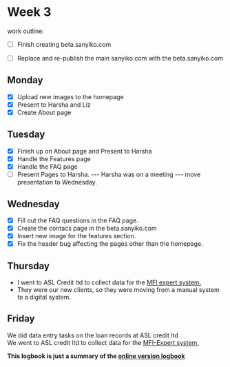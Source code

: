 # Week 3
work outline:
- [ ] Finish creating beta.sanyiko.com
- [ ] Replace and re-publish the main sanyiko.com with the beta.sanyiko.com 


## Monday
- [x] Upload new images to the homepage
- [x] Present to Harsha and Liz
- [x] Create About page

## Tuesday
- [x] Finish up on About page and Present to Harsha
- [x] Handle the Features page
- [x] Handle the FAQ page
- [ ] Present Pages to Harsha. --- Harsha was on a meeting --- move presentation to Wednesday.

## Wednesday
- [x] Fill out the FAQ questions in the FAQ page.
- [x] Create the contacs page in the beta.sanyiko.com
- [x] Insert new image for the features section.
- [x] Fix the header bug affecting the pages other than the homepage.

## Thursday
- I went to ASL Credit ltd to collect data for the [MFI expert system.](https://mfiexpert.com/) 
- They were our new clients, so they were moving from a manual system to a digital system.

## Friday
We did data entry tasks on the loan records at ASL credit ltd\
We went to ASL credit ltd to collect data for the [MFI-Expert system.](https://mfiexpert.com/)

**This logbook is just a summary of the [online version logbook](https://kiarie404.github.io/Attachment_journal/)**





